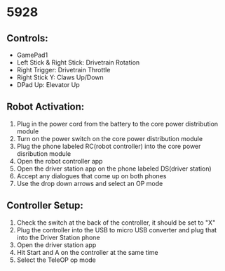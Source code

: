 # 5928

## Controls:
* GamePad1
* Left Stick & Right Stick: Drivetrain Rotation
* Right Trigger: Drivetrain Throttle
* Right Stick Y: Claws Up/Down
* DPad Up: Elevator Up

## Robot Activation:
1. Plug in the power cord from the battery to the core power distribution module
2. Turn on the power switch on the core power distribution module
3. Plug the phone labeled RC(robot controller) into the core power disribution module
4. Open the robot controller app
5. Open the driver station app on the phone labeled DS(driver station)
6. Accept any dialogues that come up on both phones
7. Use the drop down arrows and select an OP mode

## Controller Setup:
1. Check the switch at the back of the controller, it should be set to "X"
2. Plug the controller into the USB to micro USB converter and plug that into the Driver Station phone
3. Open the driver station app
4. Hit Start and A on the controller at the same time
5. Select the TeleOP op mode
